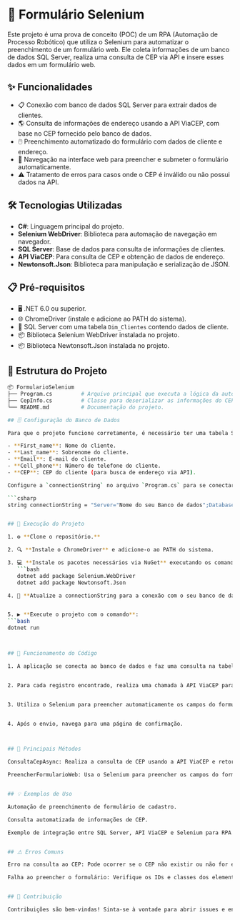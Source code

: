 # 📝 Formulário Selenium

Este projeto é uma prova de conceito (POC) de um RPA (Automação de Processo Robótico) que utiliza o Selenium para automatizar o preenchimento de um formulário web. Ele coleta informações de um banco de dados SQL Server, realiza uma consulta de CEP via API e insere esses dados em um formulário web.

## ✨ Funcionalidades

- 📋 Conexão com banco de dados SQL Server para extrair dados de clientes.
- 🌎 Consulta de informações de endereço usando a API ViaCEP, com base no CEP fornecido pelo banco de dados.
- 🖱️ Preenchimento automatizado do formulário com dados de cliente e endereço.
- 🔄 Navegação na interface web para preencher e submeter o formulário automaticamente.
- ⚠️ Tratamento de erros para casos onde o CEP é inválido ou não possui dados na API.

## 🛠️ Tecnologias Utilizadas

- **C#**: Linguagem principal do projeto.
- **Selenium WebDriver**: Biblioteca para automação de navegação em navegador.
- **SQL Server**: Base de dados para consulta de informações de clientes.
- **API ViaCEP**: Para consulta de CEP e obtenção de dados de endereço.
- **Newtonsoft.Json**: Biblioteca para manipulação e serialização de JSON.

## 📋 Pré-requisitos

- 🖥️ .NET 6.0 ou superior.
- 🌐 ChromeDriver (instale e adicione ao PATH do sistema).
- 💾 SQL Server com uma tabela `Dim_Clientes` contendo dados de cliente.
- 📦 Biblioteca Selenium WebDriver instalada no projeto.
- 📦 Biblioteca Newtonsoft.Json instalada no projeto.

## 📂 Estrutura do Projeto

```bash
📦 FormularioSelenium
├── Program.cs         # Arquivo principal que executa a lógica da automação.
├── CepInfo.cs         # Classe para deserializar as informações do CEP.
└── README.md          # Documentação do projeto.

## 🗄️ Configuração do Banco de Dados

Para que o projeto funcione corretamente, é necessário ter uma tabela SQL chamada `Dim_Clientes` com as seguintes colunas:

- **First_name**: Nome do cliente.
- **Last_name**: Sobrenome do cliente.
- **Email**: E-mail do cliente.
- **Cell_phone**: Número de telefone do cliente.
- **CEP**: CEP do cliente (para busca de endereço via API).

Configure a `connectionString` no arquivo `Program.cs` para se conectar ao seu banco de dados:

```csharp
string connectionString = "Server="Nome do seu Banco de dados";Database=Clientes;Integrated Security=True;TrustServerCertificate=True;Connection Timeout=30;";


## 🚀 Execução do Projeto

1. ⚙️ **Clone o repositório.**

2. 🔍 **Instale o ChromeDriver** e adicione-o ao PATH do sistema.

3. 💻 **Instale os pacotes necessários via NuGet** executando os comandos abaixo:
   ```bash
   dotnet add package Selenium.WebDriver
   dotnet add package Newtonsoft.Json

4. 🔄 **Atualize a connectionString para a conexão com o seu banco de dados no código**.


5. ▶️ **Execute o projeto com o comando**:
```bash
dotnet run



## 🔎 Funcionamento do Código

1. A aplicação se conecta ao banco de dados e faz uma consulta na tabela Dim_Clientes.


2. Para cada registro encontrado, realiza uma chamada à API ViaCEP para obter informações de endereço com base no CEP.


3. Utiliza o Selenium para preencher automaticamente os campos do formulário e enviar as informações.


4. Após o envio, navega para uma página de confirmação.



## 🧩 Principais Métodos

ConsultaCepAsync: Realiza a consulta de CEP usando a API ViaCEP e retorna um objeto CepInfo.

PreencherFormularioWeb: Usa o Selenium para preencher os campos do formulário com os dados do cliente e do endereço.


## 💡 Exemplos de Uso

Automação de preenchimento de formulário de cadastro.

Consulta automatizada de informações de CEP.

Exemplo de integração entre SQL Server, API ViaCEP e Selenium para RPA.


## ⚠️ Erros Comuns

Erro na consulta ao CEP: Pode ocorrer se o CEP não existir ou não for encontrado na API ViaCEP.

Falha ao preencher o formulário: Verifique os IDs e classes dos elementos, pois podem ter sido alterados na página web.


## 🤝 Contribuição

Contribuições são bem-vindas! Sinta-se à vontade para abrir issues e enviar pull requests.
